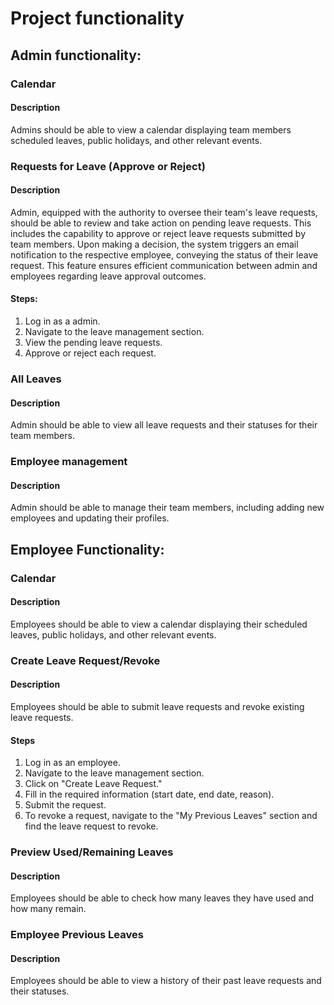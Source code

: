 # Project functionality
## Admin functionality: 

### Calendar
#### Description

Admins should be able to view a calendar displaying team members scheduled leaves, public holidays, and other relevant events.

### Requests for Leave (Approve or Reject)
#### Description

Admin, equipped with the authority to oversee their team's leave requests, should be able to review and take action on pending leave requests. This includes the capability to approve or reject leave requests submitted by team members. Upon making a decision, the system triggers an email notification to the respective employee, conveying the status of their leave request. This feature ensures efficient communication between admin and employees regarding leave approval outcomes.

#### Steps:
1. Log in as a admin.
2. Navigate to the leave management section.
3. View the pending leave requests.
4. Approve or reject each request.

### All Leaves
#### Description
Admin should be able to view all leave requests and their statuses for their team members.

### Employee management
#### Description
Admin should be able to manage their team members, including adding new employees and updating their profiles.

## Employee Functionality:

### Calendar
#### Description 
Employees should be able to view a calendar displaying their scheduled leaves, public holidays, and other relevant events.

### Create Leave Request/Revoke
#### Description
Employees should be able to submit leave requests and revoke existing leave requests.

#### Steps
1. Log in as an employee.
2. Navigate to the leave management section.
3. Click on "Create Leave Request."
4. Fill in the required information (start date, end date, reason).
5. Submit the request.
6. To revoke a request, navigate to the "My Previous Leaves" section and find the leave request to revoke.

### Preview Used/Remaining Leaves
#### Description
Employees should be able to check how many leaves they have used and how many remain.

### Employee Previous Leaves
#### Description
Employees should be able to view a history of their past leave requests and their statuses.

